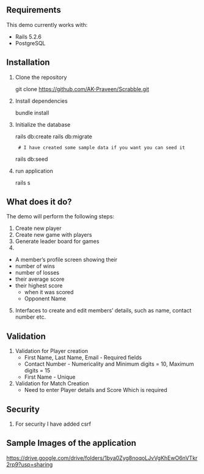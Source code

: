 ## Requirements

This demo currently works with:

* Rails 5.2.6
* PostgreSQL

## Installation

1.  Clone the repository

    git clone https://github.com/AK-Praveen/Scrabble.git

3. Install dependencies

    bundle install

4. Initialize the database

    rails db:create 
    rails db:migrate 
		
		# I have created some sample data if you want you can seed it
    rails db:seed 

5. run application

    rails s

## What does it do?

The demo will perform the following steps:

1. Create new player
2. Create new game with players
3. Generate leader board for games
4. 
  * A member’s profile screen showing their
  * number of wins
  * number of losses
  * their average score
  * their highest score
	* when it was scored
	* Opponent Name
5. Interfaces to create and edit members’ details, such as name, contact number etc.

## Validation

1. Validation for Player creation
	* First Name, Last Name, Email - Required fields
	* Contact Number - Numericality and Minimum digits = 10, Maximum digits = 15
	* First Name - Unique
2. Validation for Match Creation
	* Need to enter Player details and Score Which is required

## Security

1. For security I have added csrf

## Sample Images of the application

https://drive.google.com/drive/folders/1bya0Zyg8noqoLJvVgKhEwO6nVTkr2rp9?usp=sharing
